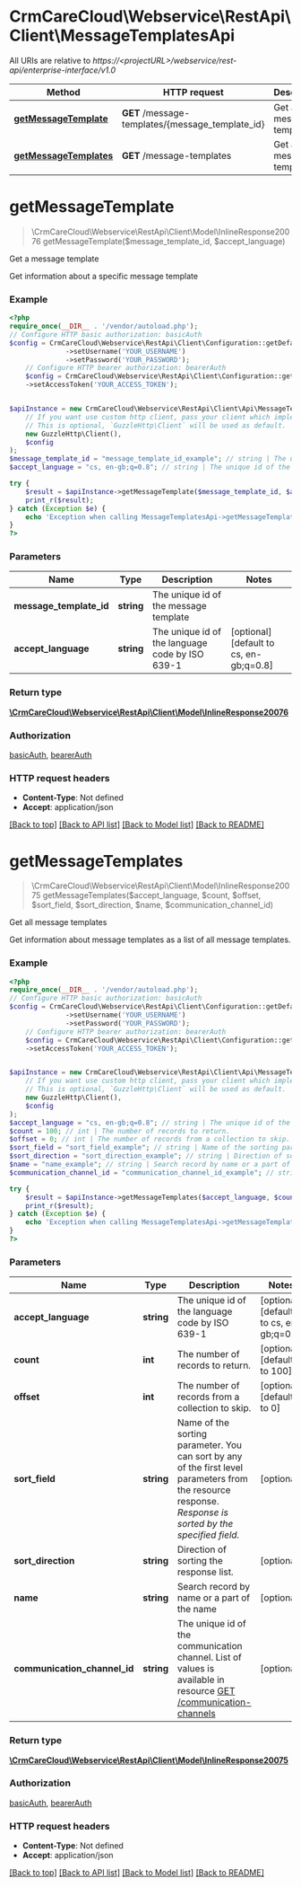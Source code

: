# CrmCareCloud\Webservice\RestApi\Client\MessageTemplatesApi

All URIs are relative to *https://&lt;projectURL&gt;/webservice/rest-api/enterprise-interface/v1.0*

Method | HTTP request | Description
------------- | ------------- | -------------
[**getMessageTemplate**](MessageTemplatesApi.md#getmessagetemplate) | **GET** /message-templates/{message_template_id} | Get a message template
[**getMessageTemplates**](MessageTemplatesApi.md#getmessagetemplates) | **GET** /message-templates | Get all message templates

# **getMessageTemplate**
> \CrmCareCloud\Webservice\RestApi\Client\Model\InlineResponse20076 getMessageTemplate($message_template_id, $accept_language)

Get a message template

Get information about a specific message template

### Example
```php
<?php
require_once(__DIR__ . '/vendor/autoload.php');
// Configure HTTP basic authorization: basicAuth
$config = CrmCareCloud\Webservice\RestApi\Client\Configuration::getDefaultConfiguration()
              ->setUsername('YOUR_USERNAME')
              ->setPassword('YOUR_PASSWORD');
    // Configure HTTP bearer authorization: bearerAuth
    $config = CrmCareCloud\Webservice\RestApi\Client\Configuration::getDefaultConfiguration()
    ->setAccessToken('YOUR_ACCESS_TOKEN');


$apiInstance = new CrmCareCloud\Webservice\RestApi\Client\Api\MessageTemplatesApi(
    // If you want use custom http client, pass your client which implements `GuzzleHttp\ClientInterface`.
    // This is optional, `GuzzleHttp\Client` will be used as default.
    new GuzzleHttp\Client(),
    $config
);
$message_template_id = "message_template_id_example"; // string | The unique id of the message template
$accept_language = "cs, en-gb;q=0.8"; // string | The unique id of the language code by ISO 639-1

try {
    $result = $apiInstance->getMessageTemplate($message_template_id, $accept_language);
    print_r($result);
} catch (Exception $e) {
    echo 'Exception when calling MessageTemplatesApi->getMessageTemplate: ', $e->getMessage(), PHP_EOL;
}
?>
```

### Parameters

Name | Type | Description  | Notes
------------- | ------------- | ------------- | -------------
 **message_template_id** | **string**| The unique id of the message template |
 **accept_language** | **string**| The unique id of the language code by ISO 639-1 | [optional] [default to cs, en-gb;q&#x3D;0.8]

### Return type

[**\CrmCareCloud\Webservice\RestApi\Client\Model\InlineResponse20076**](../Model/InlineResponse20076.md)

### Authorization

[basicAuth](../../README.md#basicAuth), [bearerAuth](../../README.md#bearerAuth)

### HTTP request headers

 - **Content-Type**: Not defined
 - **Accept**: application/json

[[Back to top]](#) [[Back to API list]](../../README.md#documentation-for-api-endpoints) [[Back to Model list]](../../README.md#documentation-for-models) [[Back to README]](../../README.md)

# **getMessageTemplates**
> \CrmCareCloud\Webservice\RestApi\Client\Model\InlineResponse20075 getMessageTemplates($accept_language, $count, $offset, $sort_field, $sort_direction, $name, $communication_channel_id)

Get all message templates

Get information about message templates as a list of all message templates.

### Example
```php
<?php
require_once(__DIR__ . '/vendor/autoload.php');
// Configure HTTP basic authorization: basicAuth
$config = CrmCareCloud\Webservice\RestApi\Client\Configuration::getDefaultConfiguration()
              ->setUsername('YOUR_USERNAME')
              ->setPassword('YOUR_PASSWORD');
    // Configure HTTP bearer authorization: bearerAuth
    $config = CrmCareCloud\Webservice\RestApi\Client\Configuration::getDefaultConfiguration()
    ->setAccessToken('YOUR_ACCESS_TOKEN');


$apiInstance = new CrmCareCloud\Webservice\RestApi\Client\Api\MessageTemplatesApi(
    // If you want use custom http client, pass your client which implements `GuzzleHttp\ClientInterface`.
    // This is optional, `GuzzleHttp\Client` will be used as default.
    new GuzzleHttp\Client(),
    $config
);
$accept_language = "cs, en-gb;q=0.8"; // string | The unique id of the language code by ISO 639-1
$count = 100; // int | The number of records to return.
$offset = 0; // int | The number of records from a collection to skip.
$sort_field = "sort_field_example"; // string | Name of the sorting parameter. You can sort by any of the first level parameters from the resource response. *Response is sorted by the specified field.*
$sort_direction = "sort_direction_example"; // string | Direction of sorting the response list.
$name = "name_example"; // string | Search record by name or a part of the name
$communication_channel_id = "communication_channel_id_example"; // string | The unique id of the communication channel. List of values is available in resource [GET /communication-channels](/#tag/Communication-channels)

try {
    $result = $apiInstance->getMessageTemplates($accept_language, $count, $offset, $sort_field, $sort_direction, $name, $communication_channel_id);
    print_r($result);
} catch (Exception $e) {
    echo 'Exception when calling MessageTemplatesApi->getMessageTemplates: ', $e->getMessage(), PHP_EOL;
}
?>
```

### Parameters

Name | Type | Description  | Notes
------------- | ------------- | ------------- | -------------
 **accept_language** | **string**| The unique id of the language code by ISO 639-1 | [optional] [default to cs, en-gb;q&#x3D;0.8]
 **count** | **int**| The number of records to return. | [optional] [default to 100]
 **offset** | **int**| The number of records from a collection to skip. | [optional] [default to 0]
 **sort_field** | **string**| Name of the sorting parameter. You can sort by any of the first level parameters from the resource response. *Response is sorted by the specified field.* | [optional]
 **sort_direction** | **string**| Direction of sorting the response list. | [optional]
 **name** | **string**| Search record by name or a part of the name | [optional]
 **communication_channel_id** | **string**| The unique id of the communication channel. List of values is available in resource [GET /communication-channels](/#tag/Communication-channels) | [optional]

### Return type

[**\CrmCareCloud\Webservice\RestApi\Client\Model\InlineResponse20075**](../Model/InlineResponse20075.md)

### Authorization

[basicAuth](../../README.md#basicAuth), [bearerAuth](../../README.md#bearerAuth)

### HTTP request headers

 - **Content-Type**: Not defined
 - **Accept**: application/json

[[Back to top]](#) [[Back to API list]](../../README.md#documentation-for-api-endpoints) [[Back to Model list]](../../README.md#documentation-for-models) [[Back to README]](../../README.md)


